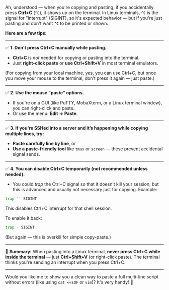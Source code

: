 Ah, understood — when you're copying and pasting, if you accidentally press **Ctrl+C** (`^C`), it shows up on the terminal.
In Linux terminals, **`^C`** is the signal for "interrupt" (SIGINT), so it's expected behavior — but if you're just pasting and don't want **`^C`** to be printed or shown:

**Here are a few tips:**

---

✅ **1. Don't press Ctrl+C manually while pasting.**

* **Ctrl+C** is *not* needed for copying or pasting into the terminal.
* Just **right-click paste** or **use Ctrl+Shift+V** in most terminal emulators.

(For copying from your local machine, yes, you can use Ctrl+C, but once you move your mouse to the terminal, don't press it again — just paste.)

---

✅ **2. Use the mouse "paste" options.**

* If you're on a GUI (like PuTTY, MobaXterm, or a Linux terminal window), you can right-click and paste.
* Or use the menu: **Edit → Paste**.

---

✅ **3. If you're SSHed into a server and it’s happening while copying multiple lines, try:**

* **Paste carefully line by line**, or
* **Use a paste-friendly tool** like `tmux` or `screen` — these prevent accidental signal sends.

---

✅ **4. You can disable Ctrl+C temporarily (not recommended unless needed).**

* You could *trap* the Ctrl+C signal so that it doesn’t kill your session, but this is advanced and usually not necessary just for copying.
  Example:

```bash
trap '' SIGINT
```

This disables Ctrl+C interrupt for that shell session.

To enable it back:

```bash
trap - SIGINT
```

(But again — this is overkill for simple copy-paste.)

---

🔵 **Summary:**
When pasting into a Linux terminal, **never press Ctrl+C while inside the terminal** — just **Ctrl+Shift+V** (or right-click paste).
The terminal thinks you're sending an interrupt when you press Ctrl+C.

---

Would you like me to show you a clean way to paste a full multi-line script without errors (like using `cat <<EOF` or `vim`)? It's very handy! 🚀
